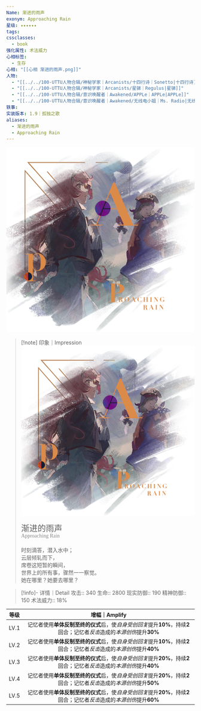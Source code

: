 ```yaml
---
Name: 渐进的雨声
exonym: Approaching Rain
星级: ✦✦✦✦✦✦
tags: 
cssclasses:
  - book
强化属性: 术法威力
心相标签:
  - 生存
心相: "[[心相 渐进的雨声.png]]"
人物:
  - "[[../../100-UTTU人物合辑/神秘学家｜Arcanists/十四行诗｜Sonetto|十四行诗]]"
  - "[[../../100-UTTU人物合辑/神秘学家｜Arcanists/星锑｜Regulus|星锑]]"
  - "[[../../100-UTTU人物合辑/意识唤醒者｜Awakened/APPLe｜APPLe|APPLe]]"
  - "[[../../100-UTTU人物合辑/意识唤醒者｜Awakened/无线电小姐｜Ms. Radio|无线电小姐]]"
轶事: 
实装版本: 1.9｜孤独之歌
aliases:
  - 渐进的雨声
  - Approaching Rain
---
```

![cover](assets/渐进的雨声｜Approaching%20Rain.assets/心相%20渐进的雨声.png)

> [!note] 印象｜Impression
> ![心相 渐进的雨声|inlL|300](assets/渐进的雨声｜Approaching%20Rain.assets/心相%20渐进的雨声.png)
> <p style="font-family: '家族宋', sans-serif; font-size: 22px; line-height: 0.75; text-indent: 0;">渐进的雨声<br><span style="font-family: serif; font-size: 14px; color: #888888;">Approaching Rain</span></p>
> 
> 时刻滴答，潜入水中；  
> 云层倾轧而下，  
> 席卷这短暂的瞬间，  
> 世界上的所有事，骤然一一察觉。  
> 她在哪里？她要去哪里？

> [!info]- 详情｜Detail
> 攻击:: 340
> 生命:: 2800
> 现实防御:: 190
> 精神防御:: 150
> 术法威力:: 18%

| 等级 |                        增幅｜Amplify                         |
| :--: | :----------------------------------------------------------: |
| LV.1 | 记忆者使用**单体反制至终的仪式**后，使*自身受创回复*提升**10%**，持续**2**回合；记忆者*反击*造成的*本源创伤*提升**30%** |
| LV.2 | 记忆者使用**单体反制至终的仪式**后，使*自身受创回复*提升**10%**，持续**2**回合；记忆者*反击*造成的*本源创伤*提升**40%** |
| LV.3 | 记忆者使用**单体反制至终的仪式**后，使*自身受创回复*提升**20%**，持续**2**回合；记忆者*反击*造成的*本源创伤*提升**40%** |
| LV.4 | 记忆者使用**单体反制至终的仪式**后，使*自身受创回复*提升**20%**，持续**2**回合；记忆者*反击*造成的*本源创伤*提升**50%** |
| LV.5 | 记忆者使用**单体反制至终的仪式**后，使*自身受创回复*提升**20%**，持续**2**回合；记忆者*反击*造成的*本源创伤*提升**60%** |
